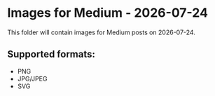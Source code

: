 # Images for Medium - 2026-07-24

This folder will contain images for Medium posts on 2026-07-24.

## Supported formats:
- PNG
- JPG/JPEG
- SVG
